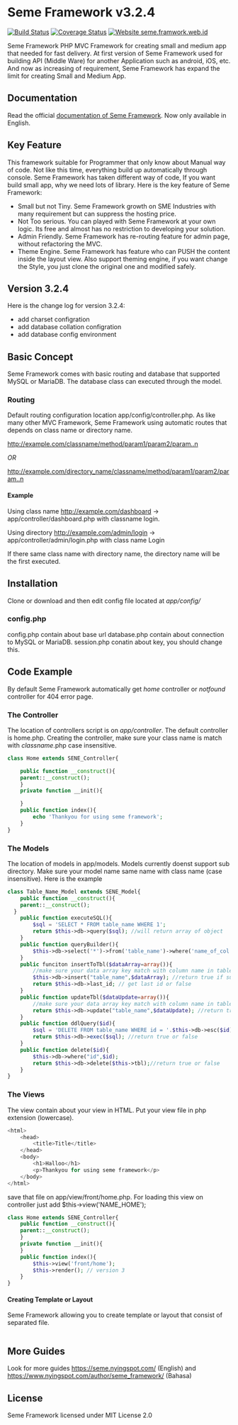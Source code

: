 # Seme Framework v3.2.4
[![Build Status](https://travis-ci.org/drosanda/seme-framework-v3.svg?branch=3.2.4)](https://travis-ci.org/drosanda/seme-framework-v3)  [![Coverage Status](https://coveralls.io/repos/github/drosanda/seme-framework/badge.svg?branch=3.2.4)](https://coveralls.io/github/drosanda/seme-framework?branch=3.2.4) [![Website seme.framwork.web.id](https://img.shields.io/website-up-down-green-red/http/seme.framework.web.id)](https://seme.framework.web.id/)

Seme Framework PHP MVC Framework for creating small and medium app that needed for fast delivery. At first version of Seme Framework used for building API (Middle Ware) for another Application such as android, iOS, etc. And now as increasing of requirement, Seme Framework has expand the limit for creating Small and Medium App.


## Documentation

Read the official [documentation of Seme Framework](https://seme.framework.web.id/). Now only available in English.

## Key Feature
This framework suitable for Programmer that only know about Manual way of code. Not like this time, everything build up automatically through console. Seme Framework has taken different way of code, If you want build small app, why we need lots of library. Here is the key feature of Seme Framework:

 - Small but not Tiny. Seme Framework growth on SME Industries with many requirement but can suppress the hosting price.
 - Not Too serious. You can played with Seme Framework at your own logic. Its free and almost has no restriction to developing your solution.
 - Admin Friendly. Seme Framework has re-routing feature for admin page, without refactoring the MVC.
 - Theme Engine. Seme Framework has feature who can PUSH the content inside the layout view. Also support theming engine, if you want change the Style, you just clone the original one and modified safely.

## Version 3.2.4
Here is the change log for version 3.2.4:
- add charset configration
- add database collation configration
- add database config environment

## Basic Concept
Seme Framework comes with basic routing and database that supported MySQL or MariaDB.
The database class can executed through the model.

### Routing
Default routing configuration location
app/config/controller.php.
As like many other MVC Framework, Seme Framework using automatic routes that depends on class name or directory name.

http://example.com/classname/method/param1/param2/param..n

*OR*

http://example.com/directory_name/classname/method/param1/param2/param..n

#### Example
Using class name
http://example.com/dashboard -> app/controller/dashboard.php with classname login.

Using directory
http://example.com/admin/login -> app/controller/admin/login.php with class name Login

If there same class name with directory name, the directory name will be the first executed.

## Installation
Clone or download and then edit config file located at *app/config/*

### config.php
config.php contain about base url
database.php contain about connection to MySQL or MariaDB.
session.php conatin about key, you should change this.

## Code Example
By default Seme Framework automatically get *home* controller or *notfound* controller for 404 error page.

### The Controller
The location of controllers script is on *app/controller*. The default controller is home.php.
Creating the controller, make sure your class name is match with *classname*.php case insensitive.
```php
class Home extends SENE_Controller{

	public function __construct(){
    parent::__construct();
	}
	private function __init(){

	}
	public function index(){
		echo 'Thankyou for using seme framework';
	}
}
```

### The Models
The location of models in app/models. Models currently doenst support sub directory. Make sure your model name same name with class name (case insensitive).
Here is the example
```php
class Table_Name_Model extends SENE_Model{
	public function __construct(){
    parent::__construct();
  }
	public function executeSQL(){
		$sql = 'SELECT * FROM table_name WHERE 1';
		return $this->db->query($sql); //will return array of object
	}
	public function queryBuilder(){
		$this->db->select('*')->from('table_name')->where('name_of_col','value_desired')->get("object",0); //array of (object) or (array) of array, second debug true or false
	}
	public funciton insertToTbl($dataArray=array()){
		//make sure your data array key match with column name in table
		$this->db->insert("table_name",$dataArray); //return true if sucess or false if fail
		return $this->db->last_id; // get last id or false
	}
	public function updateTbl($dataUpdate=array()){
		//make sure your data array key match with column name in table
		return $this->db->update("table_name",$dataUpdate); //return true if sucess or false if fail
	}
	public function ddlQuery($id){
		$sql = 'DELETE FROM table_name WHERE id = '.$this->db->esc($id); //insert update delete with escaped value
		return $this->db->exec($sql); //return true or false
	}
	public function delete($id){
		$this->db->where("id",$id);
		return $this->db->delete($this->tbl);//return true or false
	}
}
```

### The Views
The view contain about your view in HTML. Put your view file in php extension (lowercase).

```php
<html>
	<head>
		<title>Title</title>
	</head>
	<body>
		<h1>Halloo</h1>
		<p>Thankyou for using seme framework</p>
	</body>
</html>
```
save that file on app/view/front/home.php. For loading this view on controller just add $this->view('NAME_HOME');
```php
class Home extends SENE_Controller{
	public function __construct(){
    parent::__construct();
	}
	private function __init(){
	}
	public function index(){
		$this->view('front/home');
		$this->render(); // version 3
	}
}
```

#### Creating Template or Layout
Seme Framework allowing you to create template or layout that consist of separated file.
```php

```

## More Guides
Look for more guides https://seme.nyingspot.com/ (English) and https://www.nyingspot.com/author/seme_framework/ (Bahasa)

## License
Seme Framework licensed under MIT License 2.0
